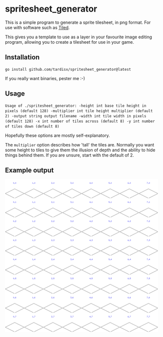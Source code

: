 # spritesheet_generator

This is a simple program to generate a sprite tilesheet, in png format. For use with software such as [Tiled](https://www.mapeditor.org).

This gives you a template to use as a layer in your favourite image editing program, allowing you to create a tilesheet for use in your game.

## Installation

`go install github.com/tardisx/spritesheet_generator@latest`

If you really want binaries, pester me :-)

## Usage

`Usage of ./spritesheet_generator:
  -height int
    	base tile height in pixels (default 128)
  -multiplier int
    	tile height multiplier (default 2)
  -output string
    	output filename
  -width int
    	tile width in pixels (default 128)
  -x int
    	number of tiles across (default 8)
  -y int
    	number of tiles down (default 8)`

Hopefully these options are mostly self-explanatory.

The `multiplier` option describes how 'tall' the tiles are. Normally you
want some height to tiles to give them the illusion of depth and the ability
to hide things behind them. If you are unsure, start with the default of 2.

## Example output

![Screenshot][screenshot]

[screenshot]: https://raw.githubusercontent.com/tardisx/spritesheet_generator/main/example.png
